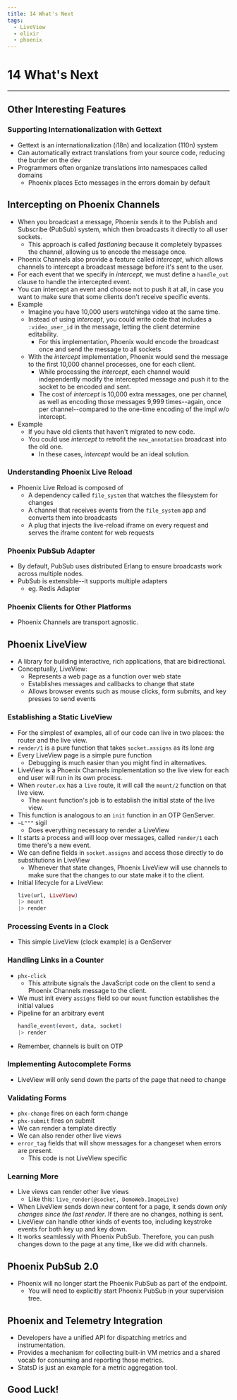 ```yaml
---
title: 14 What's Next
tags:
  - LiveView
  - elixir
  - phoenix
---
```


# 14 What's Next
----

## Other Interesting Features

### Supporting Internationalization with Gettext
- Gettext is an internationalization (i18n) and localization (110n) system
- Can automatically extract translations from your source code, reducing the burder on the dev
- Programmers often organize translations into namespaces called domains
  - Phoenix places Ecto messages in the errors domain by default

## Intercepting on Phoenix Channels
- When you broadcast a message, Phoenix sends it to the Publish and Subscribe (PubSub) system, which then broadcasts it directly to all user sockets.
  - This approach is called _fastlaning_ because it completely bypasses the channel, allowing us to encode the message once.
- Phoenix Channels also provide a feature called *intercept*, which allows channels to intercept a broadcast message before it's sent to the user.
- For each event that we specify in *intercept*, we must define a `handle_out` clause to handle the intercepted event.
- You can intercept an event and choose not to push it at all, in case you want to make sure that some clients don't receive specific events.
- Example
  - Imagine you have 10,000 users watchinga video at the same time.
  - Instead of using *intercept*, you could write code that includes a `:video_user_id` in the message, letting the client determine editability.
    - For this implementation, Phoenix would encode the broadcast once and send the message to all sockets
  - With the *intercept* implementation, Phoenix would send the message to the first 10,000 channel processes, one for each client.
    - While processing the *intercept*, each channel would independently modify the intercepted message and push it to the socket to be encoded and sent.
    - The cost of *intercept* is 10,000 extra messages, one per channel, as well as encoding those messages 9,999 times--again, once per channel--compared to the one-time encoding of the impl w/o intercept.
- Example
  - If you have old clients that haven't migrated to new code.
  - You could use *intercept* to retrofit the `new_annotation` broadcast into the old one.
    - In these cases, *intercept* would be an ideal solution.

### Understanding Phoenix Live Reload
- Phoenix Live Reload is composed of
  - A dependency called `file_system` that watches the filesystem for changes
  - A channel that receives events from the `file_system` app and converts them into broadcasts
  - A plug that injects the live-reload iframe on every request and serves the iframe content for web requests

### Phoenix PubSub Adapter
- By default, PubSub uses distributed Erlang to ensure broadcasts work across multiple nodes.
- PubSub is extensible--it supports multiple adapters
  - eg. Redis Adapter

### Phoenix Clients for Other Platforms
- Phoenix Channels are transport agnostic.

## Phoenix LiveView
- A library for building interactive, rich applications, that are bidirectional.
- Conceptually, LiveView:
  - Represents a web page as a function over web state
  - Establishes messages and callbacks to change that state
  - Allows browser events such as mouse clicks, form submits, and key presses to send events

### Establishing a Static LiveView
- For the simplest of examples, all of our code can live in two places: the router and the live view.
- `render/1` is a pure function that takes `socket.assigns` as its lone arg
- Every LiveView page is a simple pure function
  - Debugging is much easier than you might find in alternatives.
- LiveView is a Phoenix Channels implementation so the live view for each end user will run in its own process.
- When `router.ex` has a `live` route, it will call the `mount/2` function on that live view.
  - The `mount` function's job is to establish the initial state of the live view.
- This function is analogous to an `init` function in an OTP GenServer.
- `~L"""` sigil
  - Does everything necessary to render a LiveView
- It starts a process and will loop over messages, called `render/1` each time there's a new event.
- We can define fields in `socket.assigns` and access those directly to do substitutions in LiveView
  - Whenever that state changes, Phoenix LiveView will use channels to make sure that the changes to our state make it to the client.
- Initial lifecycle for a LiveView:
  ```elixir
  live(url, LiveView)
  |> mount
  |> render
  ```

### Processing Events in a Clock
- This simple LiveView (clock example) is a GenServer

### Handling Links in a Counter
- `phx-click`
  - This attribute signals the JavaScript code on the client to send a Phoenix Channels message to the client.
- We must init every `assigns` field so our `mount` function establishes the initial values
- Pipeline for an arbitrary event
  ```elixir
  handle_event(event, data, socket)
  |> render
  ```
- Remember, channels is built on OTP

### Implementing Autocomplete Forms
- LiveView will only send down the parts of the page that need to change

### Validating Forms
- `phx-change` fires on each form change
- `phx-submit` fires on submit
- We can render a template directly
- We can also render other live views
- `error_tag` fields that will show messages for a changeset when errors are present.
  - This code is not LiveView specific

### Learning More
- Live views can render other live views
  - Like this: `live_render(@socket, DemoWeb.ImageLive)`
- When LiveView sends down new content for a page, it sends down _only changes since the last render_. If there are no changes, nothing is sent.
- LiveView can handle other kinds of events too, including keystroke events for both key up and key down.
- It works seamlessly with Phoenix PubSub. Therefore, you can push changes down to the page at any time, like we did with channels.

## Phoenix PubSub 2.0
- Phoenix will no longer start the Phoenix PubSub as part of the endpoint.
  - You will need to explicitly start Phoenix PubSub in your supervision tree.

## Phoenix and Telemetry Integration
- Developers have a unified API for dispatching metrics and instrumentation.
- Provides a mechanism for collecting built-in VM metrics and a shared vocab for consuming and reporting those metrics.
- StatsD is just an example for a metric aggregation tool.

## Good Luck!
